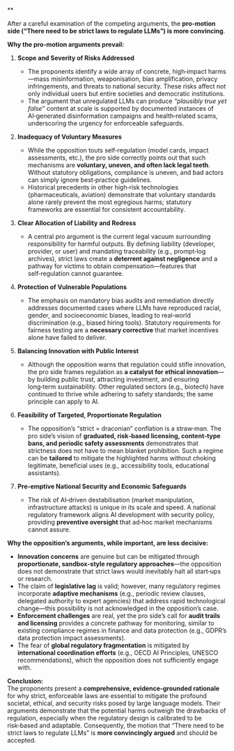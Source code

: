 **  

After a careful examination of the competing arguments, the **pro‑motion side (“There need to be strict laws to regulate LLMs”) is more convincing**.  

**Why the pro‑motion arguments prevail:**

1. **Scope and Severity of Risks Addressed**  
   - The proponents identify a wide array of concrete, high‑impact harms—mass misinformation, weaponisation, bias amplification, privacy infringements, and threats to national security. These risks affect not only individual users but entire societies and democratic institutions.  
   - The argument that unregulated LLMs can produce *“plausibly true yet false”* content at scale is supported by documented instances of AI‑generated disinformation campaigns and health‑related scams, underscoring the urgency for enforceable safeguards.

2. **Inadequacy of Voluntary Measures**  
   - While the opposition touts self‑regulation (model cards, impact assessments, etc.), the pro side correctly points out that such mechanisms are **voluntary, uneven, and often lack legal teeth**. Without statutory obligations, compliance is uneven, and bad actors can simply ignore best‑practice guidelines.  
   - Historical precedents in other high‑risk technologies (pharmaceuticals, aviation) demonstrate that voluntary standards alone rarely prevent the most egregious harms; statutory frameworks are essential for consistent accountability.

3. **Clear Allocation of Liability and Redress**  
   - A central pro argument is the current legal vacuum surrounding responsibility for harmful outputs. By defining liability (developer, provider, or user) and mandating traceability (e.g., prompt‑log archives), strict laws create a **deterrent against negligence** and a pathway for victims to obtain compensation—features that self‑regulation cannot guarantee.

4. **Protection of Vulnerable Populations**  
   - The emphasis on mandatory bias audits and remediation directly addresses documented cases where LLMs have reproduced racial, gender, and socioeconomic biases, leading to real‑world discrimination (e.g., biased hiring tools). Statutory requirements for fairness testing are a **necessary corrective** that market incentives alone have failed to deliver.

5. **Balancing Innovation with Public Interest**  
   - Although the opposition warns that regulation could stifle innovation, the pro side frames regulation as **a catalyst for ethical innovation**—by building public trust, attracting investment, and ensuring long‑term sustainability. Other regulated sectors (e.g., biotech) have continued to thrive while adhering to safety standards; the same principle can apply to AI.

6. **Feasibility of Targeted, Proportionate Regulation**  
   - The opposition’s “strict = draconian” conflation is a straw‑man. The pro side’s vision of **graduated, risk‑based licensing, content‑type bans, and periodic safety assessments** demonstrates that strictness does not have to mean blanket prohibition. Such a regime can be **tailored** to mitigate the highlighted harms without choking legitimate, beneficial uses (e.g., accessibility tools, educational assistants).

7. **Pre‑emptive National Security and Economic Safeguards**  
   - The risk of AI‑driven destabilisation (market manipulation, infrastructure attacks) is unique in its scale and speed. A national regulatory framework aligns AI development with security policy, providing **preventive oversight** that ad‑hoc market mechanisms cannot assure.

**Why the opposition’s arguments, while important, are less decisive:**

- **Innovation concerns** are genuine but can be mitigated through **proportionate, sandbox‑style regulatory approaches**—the opposition does not demonstrate that strict laws would inevitably halt all start‑ups or research.
- The claim of **legislative lag** is valid; however, many regulatory regimes incorporate **adaptive mechanisms** (e.g., periodic review clauses, delegated authority to expert agencies) that address rapid technological change—this possibility is not acknowledged in the opposition’s case.
- **Enforcement challenges** are real, yet the pro side’s call for **audit trails and licensing** provides a concrete pathway for monitoring, similar to existing compliance regimes in finance and data protection (e.g., GDPR’s data protection impact assessments).
- The fear of **global regulatory fragmentation** is mitigated by **international coordination efforts** (e.g., OECD AI Principles, UNESCO recommendations), which the opposition does not sufficiently engage with.

**Conclusion:**  
The proponents present a **comprehensive, evidence‑grounded rationale** for why strict, enforceable laws are essential to mitigate the profound societal, ethical, and security risks posed by large language models. Their arguments demonstrate that the potential harms outweigh the drawbacks of regulation, especially when the regulatory design is calibrated to be risk‑based and adaptable. Consequently, the motion that “There need to be strict laws to regulate LLMs” is **more convincingly argued** and should be accepted.